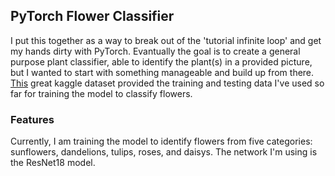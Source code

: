 ## PyTorch Flower Classifier  
I put this together as a way to break out of the 'tutorial infinite loop' and get my hands dirty with PyTorch. Evantually the goal is to create a general purpose plant classifier, able to identify the plant(s) in a provided picture, but I wanted to start with something manageable and build up from there. [This](https://www.kaggle.com/datasets/alxmamaev/flowers-recognition) great kaggle dataset provided the training and testing data I've used so far for training the model to classify flowers.  

### Features  
Currently, I am training the model to identify flowers from five categories: sunflowers, dandelions, tulips, roses, and daisys. The network I'm using is the ResNet18 model.  